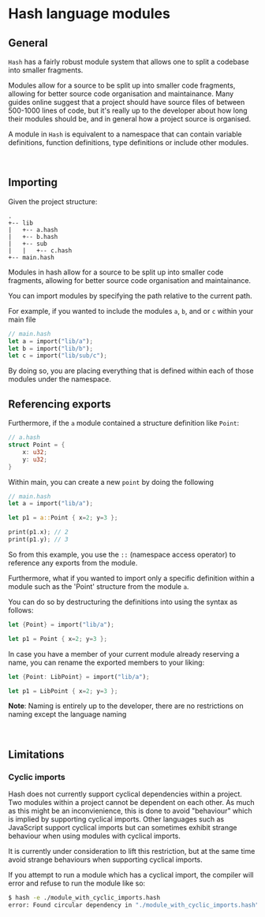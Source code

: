 # Hash language modules

## General
`Hash` has a fairly robust module system that allows one to split a codebase
into smaller fragments.

Modules allow for a source to be split up into smaller code fragments, allowing for better source code organisation and maintainance. Many guides online
suggest that a project should have source files of between 500-1000 lines of code,
but it's really up to the developer about how long their modules should be, and in
general how a project source is organised.

A module in `Hash` is equivalent to a namespace that can contain variable definitions, function definitions, type definitions or include other modules.

<br />

## Importing

Given the project structure:
```
.
+-- lib
|   +-- a.hash
|   +-- b.hash
|   +-- sub
|   |   +-- c.hash
+-- main.hash
```

Modules in hash allow for a source to be split up into smaller code fragments, allowing for better source code organisation and maintainance.

You can import modules by specifying the path relative to the current path. 

For example, if you wanted to include the modules `a`, `b`, and or `c` within your main file

```rust
// main.hash
let a = import("lib/a");
let b = import("lib/b");
let c = import("lib/sub/c");
```

By doing so, you are placing everything that is defined within each of those modules under
the namespace. 

## Referencing exports

Furthermore, if the `a` module contained a structure definition like `Point`:

```rust
// a.hash
struct Point = {
    x: u32;
    y: u32;
}
```

Within main, you can create a new `point` by doing the following

```rust
// main.hash
let a = import("lib/a");

let p1 = a::Point { x=2; y=3 };

print(p1.x); // 2
print(p1.y); // 3
```

So from this example, you use the `::` (namespace access operator) to reference any exports from the module.

Furthermore, what if you wanted to import only a specific definition within a module such as the 'Point' structure from the module `a`.

You can do so by destructuring the definitions into using the syntax as
follows:

```rust
let {Point} = import("lib/a");

let p1 = Point { x=2; y=3 };
```

In case you have a member of your current module already reserving a name, you
can rename the exported members to your liking:
```rust
let {Point: LibPoint} = import("lib/a");

let p1 = LibPoint { x=2; y=3 };
```

**Note**: Naming is entirely up to the developer, there are no restrictions on naming
except the language naming 

<br />

## Limitations

### Cyclic imports

Hash does not currently support cyclical dependencies within a project. Two modules within a project cannot be dependent on each other. As much as this might be an inconvienience, this is done to avoid "behaviour" which is implied by supporting cyclical imports. Other languages such as JavaScript support cyclical imports but can sometimes exhibit strange behaviour when using modules with cyclical imports.

It is currently under consideration to lift this restriction, but at the same time avoid strange behaviours when supporting cyclical imports.

If you attempt to run a module which has a cyclical import, the compiler will error and refuse to run the module like so:

```sh
$ hash -e ./module_with_cyclic_imports.hash
error: Found circular dependency in "./module_with_cyclic_imports.hash"
```